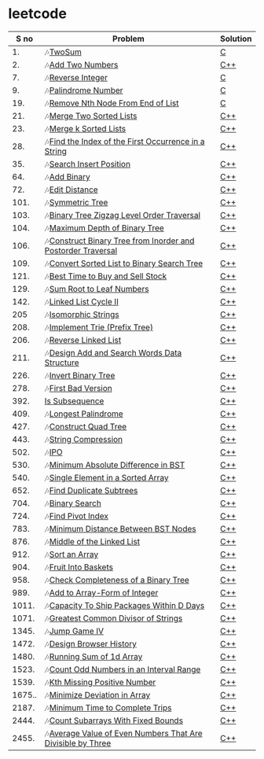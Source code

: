 # leetcode

| S no| Problem| Solution|
| ------| ------| ------|
| 1.| 🎶[TwoSum](https://leetcode.com/problems/two-sum/)| [C](https://github.com/YasothaRamamoorthy/leetcode/blob/main/problems/twosum/twosum.c)|
| 2.| 🎶[Add Two Numbers](https://leetcode.com/problems/add-two-numbers/description/)| [C++](https://github.com/YasothaRamamoorthy/leetcode/blob/main/problems/twosum/addtwonumber.cpp)|
| 7.| 🎶[Reverse Integer](https://leetcode.com/problems/reverse-integer/)| [C](https://github.com/YasothaRamamoorthy/leetcode/blob/main/problems/twosum/Reverse%20Integer.c)|
| 9.| 🎶[Palindrome Number](https://leetcode.com/problems/palindrome-number/)| [C](https://github.com/YasothaRamamoorthy/leetcode/blob/main/problems/twosum/Palindrome%20Number.c)|
| 19.| 🎶[Remove Nth Node From End of List](https://leetcode.com/problems/palindrome-number/)| [C](https://github.com/YasothaRamamoorthy/leetcode/blob/main/problems/twosum/Remove%20Nth%20Node%20From%20End%20of%20List.cpp)|
| 21.| 🎶[Merge Two Sorted Lists](https://leetcode.com/problems/merge-two-sorted-lists/?envType=study-plan&id=level-1)| [C++](https://github.com/YasothaRamamoorthy/leetcode/blob/main/problems/twosum/Merge%20Two%20Sorted%20Lists.cpp)|
| 23.| 🎶[Merge k Sorted Lists](https://leetcode.com/problems/merge-k-sorted-lists/description/)| [C++](https://github.com/YasothaRamamoorthy/leetcode/blob/main/problems/twosum/Merge%20k%20Sorted%20Lists.cpp)|
| 28.| 🎶[Find the Index of the First Occurrence in a String](https://leetcode.com/problems/find-the-index-of-the-first-occurrence-in-a-string/description/)| [C++](https://github.com/YasothaRamamoorthy/leetcode/blob/main/problems/twosum/Find%20the%20Index%20of%20the%20First%20Occurrence%20in%20a%20String.cpp)|
| 35.| 🎶[Search Insert Position](https://leetcode.com/problems/search-insert-position/description/)| [C++](https://github.com/YasothaRamamoorthy/leetcode/blob/main/problems/twosum/Search%20Insert%20Position.cpp)|
| 64.| 🎶[Add Binary](https://leetcode.com/problems/remove-nth-node-from-end-of-list/)| [C++](https://github.com/YasothaRamamoorthy/leetcode/blob/main/problems/twosum/Add%20Binary.cpp)|
| 72.| 🎶[Edit Distance](https://leetcode.com/problems/edit-distance/description/)| [C++](https://github.com/YasothaRamamoorthy/leetcode/blob/main/problems/twosum/Edit%20Distance.cpp)|
| 101.| 🎶[Symmetric Tree](https://leetcode.com/problems/symmetric-tree/description/)| [C++](https://github.com/YasothaRamamoorthy/leetcode/blob/main/problems/twosum/Symmetric%20Tree.cpp)|
| 103.| 🎶[Binary Tree Zigzag Level Order Traversal](https://leetcode.com/problems/binary-tree-zigzag-level-order-traversal/description/)| [C++](https://github.com/YasothaRamamoorthy/leetcode/blob/main/problems/twosum/Binary%20Tree%20Zigzag%20Level%20Order%20Traversal.cpp)|
| 104.| 🎶[Maximum Depth of Binary Tree](https://leetcode.com/problems/maximum-depth-of-binary-tree/)| [C++](https://github.com/YasothaRamamoorthy/leetcode/blob/main/problems/twosum/Maximum%20Depth%20of%20Binary%20Tree.cpp)|
| 106.| 🎶[Construct Binary Tree from Inorder and Postorder Traversal](https://leetcode.com/problems/construct-binary-tree-from-inorder-and-postorder-traversal/)| [C++](https://github.com/YasothaRamamoorthy/leetcode/blob/main/problems/twosum/Construct%20Binary%20Tree%20from%20Inorder%20and%20Postorder%20Traversal.cpp)|
| 109.| 🎶[Convert Sorted List to Binary Search Tree](https://leetcode.com/problems/convert-sorted-list-to-binary-search-tree/description/)| [C++](https://github.com/YasothaRamamoorthy/leetcode/blob/main/problems/twosum/Convert%20Sorted%20List%20to%20Binary%20Search%20Tree.cpp)|
| 121.| 🎶[Best Time to Buy and Sell Stock](https://leetcode.com/problems/best-time-to-buy-and-sell-stock/)| [C++](https://github.com/YasothaRamamoorthy/leetcode/blob/main/problems/twosum/Best%20Time%20to%20Buy%20and%20Sell%20Stock.cpp)|
| 129.| 🎶[Sum Root to Leaf Numbers](https://leetcode.com/problems/sum-root-to-leaf-numbers/description/)| [C++](https://github.com/YasothaRamamoorthy/leetcode/blob/main/problems/twosum/Sum%20Root%20to%20Leaf%20Numbers.cpp)|
| 142.| 🎶[Linked List Cycle II](https://leetcode.com/problems/linked-list-cycle-ii/description/)| [C++](https://github.com/YasothaRamamoorthy/leetcode/blob/main/problems/twosum/Linked%20List%20Cycle%20II.cpp)|
| 205| 🎶[Isomorphic Strings](https://leetcode.com/problems/isomorphic-strings/?envType=study-plan&id=level-1)| [C++](https://github.com/YasothaRamamoorthy/leetcode/blob/main/problems/twosum/Isomorphic%20Strings.cpp)|
| 208.| 🎶[Implement Trie (Prefix Tree)](https://leetcode.com/problems/implement-trie-prefix-tree/description/)| [C++](https://github.com/YasothaRamamoorthy/leetcode/blob/main/problems/twosum/Implement%20Trie%20(Prefix%20Tree).cpp)|
| 206.| 🎶[Reverse Linked List](https://leetcode.com/problems/reverse-linked-list/?envType=study-plan&id=level-1)| [C++](https://github.com/YasothaRamamoorthy/leetcode/blob/main/problems/twosum/Reverse%20Linked%20List.cpp)|
| 211.| 🎶[Design Add and Search Words Data Structure](https://leetcode.com/problems/design-add-and-search-words-data-structure/description/)| [C++](https://github.com/YasothaRamamoorthy/leetcode/blob/main/problems/twosum/Design%20Add%20and%20Search%20Words%20Data%20Structure.cpp)|
| 226.| 🎶[Invert Binary Tree](https://leetcode.com/problems/invert-binary-tree/description/)| [C++](https://github.com/YasothaRamamoorthy/leetcode/blob/main/problems/twosum/Invert%20Binary%20Tree.cpp)|
| 278.| 🎶[First Bad Version](https://leetcode.com/problems/first-bad-version/description/)| [C++](https://github.com/YasothaRamamoorthy/leetcode/blob/main/problems/twosum/First%20Bad%20Version.cpp)|
|392.|  [Is Subsequence](https://leetcode.com/problems/is-subsequence/?envType=study-plan&id=level-1)|[C++](https://github.com/YasothaRamamoorthy/leetcode/blob/main/problems/twosum/Is%20Subsequence.cpp)|
| 409.| 🎶[Longest Palindrome](https://leetcode.com/problems/longest-palindrome/description/)| [C++](https://github.com/YasothaRamamoorthy/leetcode/blob/main/problems/twosum/Longest%20Palindrome.cpp)|
| 427.| 🎶[Construct Quad Tree](https://leetcode.com/problems/construct-quad-tree/description/)| [C++](https://github.com/YasothaRamamoorthy/leetcode/blob/main/problems/twosum/Construct%20Quad%20Tree.cpp)|
| 443.| 🎶[String Compression](https://leetcode.com/problems/string-compression/description/)| [C++](https://github.com/YasothaRamamoorthy/leetcode/blob/main/problems/twosum/String%20Compression.cpp)|
| 502.| 🎶[IPO](https://leetcode.com/problems/ipo/)| [C++](https://github.com/YasothaRamamoorthy/leetcode/blob/main/problems/twosum/IPO.cpp)|
| 530.| 🎶[Minimum Absolute Difference in BST](https://leetcode.com/problems/minimum-absolute-difference-in-bst/description/)| [C++](https://github.com/YasothaRamamoorthy/leetcode/blob/main/problems/twosum/Minimum%20Absolute%20Difference%20in%20BST.cpp)|
| 540.| 🎶[Single Element in a Sorted Array](https://leetcode.com/problems/single-element-in-a-sorted-array/description/)| [C++](https://github.com/YasothaRamamoorthy/leetcode/blob/main/problems/twosum/Single%20Element%20in%20a%20Sorted%20Array.cpp)|
| 652.| 🎶[Find Duplicate Subtrees](https://leetcode.com/problems/find-duplicate-subtrees/description/)| [C++](https://github.com/YasothaRamamoorthy/leetcode/blob/main/problems/twosum/Find%20Duplicate%20Subtrees.cpp)|
| 704.| 🎶[Binary Search](https://leetcode.com/problems/binary-search/description/)| [C++](https://github.com/YasothaRamamoorthy/leetcode/blob/main/problems/twosum/Binary%20Search.cpp)|
| 724.| 🎶[Find Pivot Index](https://leetcode.com/problems/find-pivot-index/description/)| [C++](https://github.com/YasothaRamamoorthy/leetcode/blob/main/problems/twosum/Find%20Pivot%20Index.cpp)|
| 783.| 🎶[Minimum Distance Between BST Nodes](https://leetcode.com/problems/minimum-distance-between-bst-nodes/description/)| [C++](https://github.com/YasothaRamamoorthy/leetcode/blob/main/problems/twosum/Minimum%20Distance%20Between%20BST%20Nodes.cpp)|
| 876.| 🎶[Middle of the Linked List](https://leetcode.com/problems/middle-of-the-linked-list/description/)| [C++](https://github.com/YasothaRamamoorthy/leetcode/blob/main/problems/twosum/Middle%20of%20the%20Linked%20List.cpp)|
| 912.| 🎶[Sort an Array](https://leetcode.com/problems/sort-an-array/description/)| [C++](https://github.com/YasothaRamamoorthy/leetcode/blob/main/problems/twosum/Sort%20an%20Array.cpp)|
| 904.| 🎶[Fruit Into Baskets](https://leetcode.com/problems/fruit-into-baskets/description/)| [C++](https://github.com/YasothaRamamoorthy/leetcode/blob/main/problems/twosum/Fruit%20Into%20Baskets.cpp)|
| 958.| 🎶[Check Completeness of a Binary Tree](https://leetcode.com/problems/check-completeness-of-a-binary-tree/description/)| [C++](https://github.com/YasothaRamamoorthy/leetcode/blob/main/problems/twosum/Check%20Completeness%20of%20a%20Binary%20Tree.cpp)|
| 989.| 🎶[Add to Array-Form of Integer](https://leetcode.com/problems/add-to-array-form-of-integer/description/)| [C++](https://github.com/YasothaRamamoorthy/leetcode/blob/main/problems/twosum/Add%20to%20Array-Form%20of%20Integer.cpp)|
| 1011.| 🎶[Capacity To Ship Packages Within D Days](https://leetcode.com/problems/capacity-to-ship-packages-within-d-days/description/)| [C++](https://github.com/YasothaRamamoorthy/leetcode/blob/main/problems/twosum/Capacity%20To%20Ship%20Packages%20Within%20D%20Days.cpp)|
|1071.| 🎶[Greatest Common Divisor of Strings](https://leetcode.com/problems/greatest-common-divisor-of-strings/)| [C++](https://github.com/YasothaRamamoorthy/leetcode/blob/main/problems/twosum/Greatest%20Common%20Divisor%20of%20Strings.cpp)|
|1345.| 🎶[Jump Game IV](https://leetcode.com/problems/jump-game-iv/description/)| [C++](https://github.com/YasothaRamamoorthy/leetcode/blob/main/problems/twosum/Jump%20Game%20IV.cpp)|
|1472.| 🎶[Design Browser History](https://leetcode.com/problems/design-browser-history/description/)| [C++](https://github.com/YasothaRamamoorthy/leetcode/blob/main/problems/twosum/Design%20Browser%20History.cpp)|
|1480.| 🎶[Running Sum of 1d Array](https://leetcode.com/problems/running-sum-of-1d-array/?envType=study-plan&id=level-1)| [C++](https://github.com/YasothaRamamoorthy/leetcode/blob/main/Running%20Sum%20of%201d%20Array.cpp)|
|1523.| 🎶[Count Odd Numbers in an Interval Range](https://leetcode.com/problems/count-odd-numbers-in-an-interval-range/description/)| [C++](https://github.com/YasothaRamamoorthy/leetcode/blob/main/problems/twosum/Count%20Odd%20Numbers%20in%20an%20Interval%20Range.cpp)|
|1539.| 🎶[Kth Missing Positive Number](https://leetcode.com/problems/kth-missing-positive-number/description/)| [C++](https://github.com/YasothaRamamoorthy/leetcode/blob/main/problems/twosum/Kth%20Missing%20Positive%20Number.cpp)|
|1675..| 🎶[Minimize Deviation in Array](https://leetcode.com/problems/minimize-deviation-in-array/description/)| [C++](https://github.com/YasothaRamamoorthy/leetcode/blob/main/problems/twosum/Minimize%20Deviation%20in%20Array.cpp)|
|2187.| 🎶[Minimum Time to Complete Trips](https://leetcode.com/problems/minimum-time-to-complete-trips/description/)| [C++](https://github.com/YasothaRamamoorthy/leetcode/blob/main/problems/twosum/Minimum%20Time%20to%20Complete%20Trips.cpp)|
|2444.| 🎶[Count Subarrays With Fixed Bounds](https://leetcode.com/problems/count-subarrays-with-fixed-bounds/description/)| [C++](https://github.com/YasothaRamamoorthy/leetcode/blob/main/problems/twosum/Count%20Subarrays%20With%20Fixed%20Bounds.cpp)|
|2455.| 🎶[Average Value of Even Numbers That Are Divisible by Three](https://leetcode.com/problems/average-value-of-even-numbers-that-are-divisible-by-three/)| [C++](https://github.com/YasothaRamamoorthy/leetcode/blob/main/problems/twosum/Average%20Value%20of%20Even%20Numbers%20That%20Are%20Divisible%20by%20Three.cpp)|
